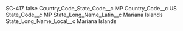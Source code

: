 <?xml version="1.0" encoding="UTF-8"?>
<CustomMetadata xmlns="http://soap.sforce.com/2006/04/metadata" xmlns:xsi="http://www.w3.org/2001/XMLSchema-instance" xmlns:xsd="http://www.w3.org/2001/XMLSchema">
    <label>SC-417</label>
    <protected>false</protected>
    <values>
        <field>Country_Code_State_Code__c</field>
        <value xsi:type="xsd:string">MP</value>
    </values>
    <values>
        <field>Country_Code__c</field>
        <value xsi:type="xsd:string">US</value>
    </values>
    <values>
        <field>State_Code__c</field>
        <value xsi:type="xsd:string">MP</value>
    </values>
    <values>
        <field>State_Long_Name_Latin__c</field>
        <value xsi:type="xsd:string">Mariana Islands</value>
    </values>
    <values>
        <field>State_Long_Name_Local__c</field>
        <value xsi:type="xsd:string">Mariana Islands</value>
    </values>
</CustomMetadata>
